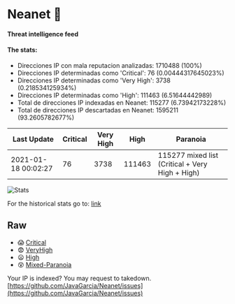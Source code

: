 # Neanet :hocho:
#### Threat intelligence feed
#### The stats:

- Direcciones IP con mala reputacion analizadas: 1710488 (100%)
- Direcciones IP determinadas como 'Critical':  76 (0.00444317645023%)
- Direcciones IP determinadas como 'Very High':  3738 (0.218534125934%)
- Direcciones IP determinadas como 'High':  111463 (6.51644442989)
- Total de direcciones IP indexadas en Neanet:  115277 (6.73942173228%)
- Total de direcciones IP descartadas en Neanet:  1595211 (93.2605782677%)

| Last Update | Critical | Very High | High | Paranoia |
| --- | --- | --- | --- | --- |
| 2021-01-18 00:02:27 | 76 | 3738 | 111463 | 115277 mixed list (Critical + Very High + High)|

![Stats](https://docs.google.com/spreadsheets/d/e/2PACX-1vSnaNMIXVabIpDJjufMlzH7poXnshF3mgd8Is1g9ytUEzVsP5my4Trn8f-xkoLLQ38xpL3HtmUexLo6/pubchart?oid=501124687&format=image)

For the historical stats go to: [link](/stats.csv)
## Raw
- :scream: [Critical](https://raw.githubusercontent.com/JavaGarcia/Neanet/master/blacklists/neanet_critical.txt)
- :fearful: [VeryHigh](https://raw.githubusercontent.com/JavaGarcia/Neanet/master/blacklists/neanet_veryHigh.txtt)
- :frowning: [High](https://raw.githubusercontent.com/JavaGarcia/Neanet/master/blacklists/neanet_high.txt)
- :dizzy_face: [Mixed-Paranoia](https://raw.githubusercontent.com/JavaGarcia/Neanet/master/blacklists/neanet_all.txt)


Your IP is indexed? You may request to takedown. [https://github.com/JavaGarcia/Neanet/issues](https://github.com/JavaGarcia/Neanet/issues)





















































































































































































































































































































































































































































































































































































































































































































































































































































































































































































































































































































































































































































































































































































































































































































































































































































































































































































































































































































































































































































































































































































































































































































































































































































































































































































































































































































































































































































































































































































































































































































































































































































































































































































































































































































































































































































































































